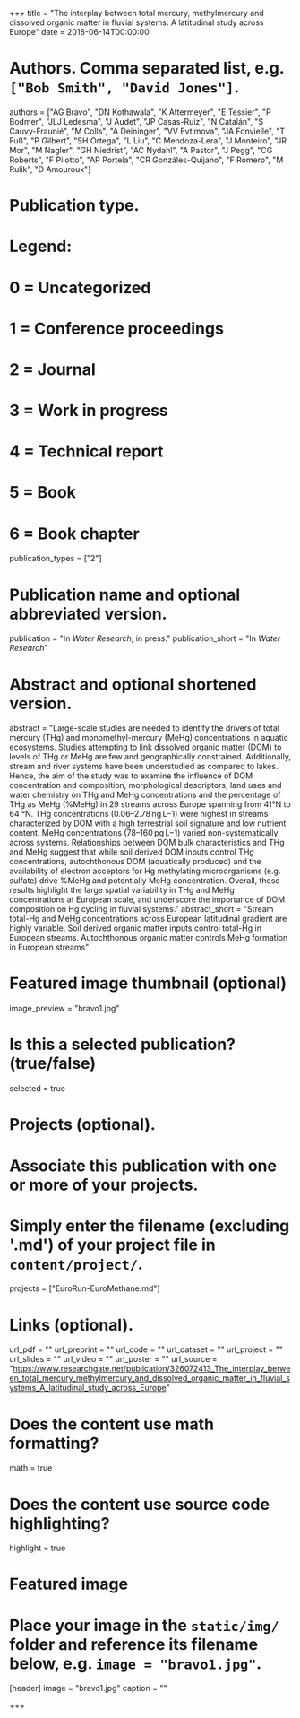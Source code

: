 +++
title = "The interplay between total mercury, methylmercury and dissolved organic matter in fluvial systems: A latitudinal study across Europe"
date = 2018-06-14T00:00:00

# Authors. Comma separated list, e.g. `["Bob Smith", "David Jones"]`.
authors = ["AG Bravo", "DN Kothawala", "K Attermeyer", "E Tessier", "P Bodmer", "JLJ Ledesma", "J Audet", "JP Casas-Ruiz", "N Catalán", "S Cauvy-Fraunié", "M Colls", "A Deininger", "VV Evtimova", "JA Fonvielle", "T Fuß", "P Gilbert", "SH Ortega", "L Liu", "C Mendoza-Lera", "J Monteiro", "JR Mor", "M Nagler", "GH Niedrist", "AC Nydahl", "A Pastor", "J Pegg", "CG Roberts", "F Pilotto", "AP Portela", "CR Gonzáles-Quijano", "F Romero", "M Rulik", "D Amouroux"]

# Publication type.
# Legend:
# 0 = Uncategorized
# 1 = Conference proceedings
# 2 = Journal
# 3 = Work in progress
# 4 = Technical report
# 5 = Book
# 6 = Book chapter
publication_types = ["2"]

# Publication name and optional abbreviated version.
publication = "In *Water Research*, in press."
publication_short = "In *Water Research*"

# Abstract and optional shortened version.
abstract = "Large-scale studies are needed to identify the drivers of total mercury (THg) and monomethyl-mercury (MeHg) concentrations in aquatic ecosystems. Studies attempting to link dissolved organic matter (DOM) to levels of THg or MeHg are few and geographically constrained. Additionally, stream and river systems have been understudied as compared to lakes. Hence, the aim of the study was to examine the influence of DOM concentration and composition, morphological descriptors, land uses and water chemistry on THg and MeHg concentrations and the percentage of THg as MeHg (%MeHg) in 29 streams across Europe spanning from 41°N to 64 °N. THg concentrations (0.06–2.78 ng L−1) were highest in streams characterized by DOM with a high terrestrial soil signature and low nutrient content. MeHg concentrations (78–160 pg L−1) varied non-systematically across systems. Relationships between DOM bulk characteristics and THg and MeHg suggest that while soil derived DOM inputs control THg concentrations, autochthonous DOM (aquatically produced) and the availability of electron acceptors for Hg methylating microorganisms (e.g. sulfate) drive %MeHg and potentially MeHg concentration. Overall, these results highlight the large spatial variability in THg and MeHg concentrations at European scale, and underscore the importance of DOM composition on Hg cycling in fluvial systems."
abstract_short = "Stream total-Hg and MeHg concentrations across European latitudinal gradient are highly variable. Soil derived organic matter inputs control total-Hg in European streams. Autochthonous organic matter controls MeHg formation in European streams"

# Featured image thumbnail (optional)
image_preview = "bravo1.jpg"

# Is this a selected publication? (true/false)
selected = true

# Projects (optional).
#   Associate this publication with one or more of your projects.
#   Simply enter the filename (excluding '.md') of your project file in `content/project/`.
projects = ["EuroRun-EuroMethane.md"]

# Links (optional).
url_pdf = ""
url_preprint = ""
url_code = ""
url_dataset = ""
url_project = ""
url_slides = ""
url_video = ""
url_poster = ""
url_source = "https://www.researchgate.net/publication/326072413_The_interplay_between_total_mercury_methylmercury_and_dissolved_organic_matter_in_fluvial_systems_A_latitudinal_study_across_Europe"

# Does the content use math formatting?
math = true

# Does the content use source code highlighting?
highlight = true

# Featured image
# Place your image in the `static/img/` folder and reference its filename below, e.g. `image = "bravo1.jpg"`.
[header]
image = "bravo1.jpg"
caption = ""

+++
